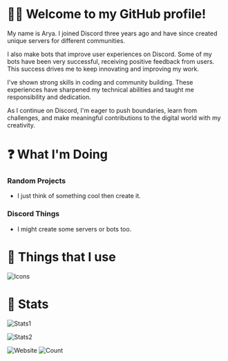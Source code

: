# 👋🏻 Welcome to my GitHub profile!
My name is Arya. I joined Discord three years ago and have since created unique servers for different communities.

I also make bots that improve user experiences on Discord. Some of my bots have been very successful, receiving positive feedback from users. This success drives me to keep innovating and improving my work.

I've shown strong skills in coding and community building. These experiences have sharpened my technical abilities and taught me responsibility and dedication.

As I continue on Discord, I'm eager to push boundaries, learn from challenges, and make meaningful contributions to the digital world with my creativity.

# ❓ What I'm Doing

 ### Random Projects
 * I just think of something cool then create it.

### Discord Things
* I might create some servers or bots too.

  

# 🌌 Things that I use
![Icons](https://skillicons.dev/icons?i=html,css,tailwind,js,nextjs,react,express,nodejs,python,vscodium,figma,discord,github,linux)


# 🚀 Stats

![Stats1](https://github-readme-stats.vercel.app/api?username=ntarya&count_private=true&show_icons=true&title_color=57cdf1&text_color=ffffff&icon_color=57cdf1&border_color=0d1117&bg_color=0d1117)

![Stats2](https://streak-stats.demolab.com/?user=ntarya&background=0d1117&border=0d1117&stroke=57cdf1&ring=57cdf1&fire=57cdf1&currStreakNum=57cdf1&sideNums=57cdf1&currStreakLabel=57cdf1&sideLabels=57cdf1&dates=ffffff)

![Website](https://img.shields.io/website?url=https%3A%2F%2Fntarya.github.io)
![Count](https://komarev.com/ghpvc/?username=ntarya&color=brightgreen)
